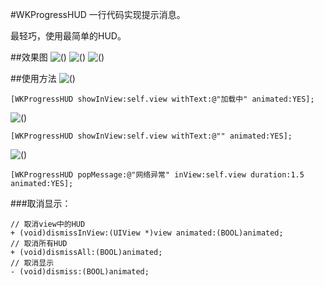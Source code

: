 #WKProgressHUD
一行代码实现提示消息。

最轻巧，使用最简单的HUD。

##效果图
![()](http://7xneqd.com1.z0.glb.clouddn.com/hudwithtext.png)
![()](http://7xneqd.com1.z0.glb.clouddn.com/hudwithouttext.png)
![()](http://7xneqd.com1.z0.glb.clouddn.com/messagehud.png)

##使用方法
![()](http://7xneqd.com1.z0.glb.clouddn.com/hudwithtext.png)

	[WKProgressHUD showInView:self.view withText:@"加载中" animated:YES];

![()](http://7xneqd.com1.z0.glb.clouddn.com/hudwithouttext.png)

	[WKProgressHUD showInView:self.view withText:@"" animated:YES];

![()](http://7xneqd.com1.z0.glb.clouddn.com/messagehud.png)

    [WKProgressHUD popMessage:@"网络异常" inView:self.view duration:1.5 animated:YES];

###取消显示：

```
// 取消view中的HUD
+ (void)dismissInView:(UIView *)view animated:(BOOL)animated;
// 取消所有HUD
+ (void)dismissAll:(BOOL)animated;
// 取消显示
- (void)dismiss:(BOOL)animated;
```